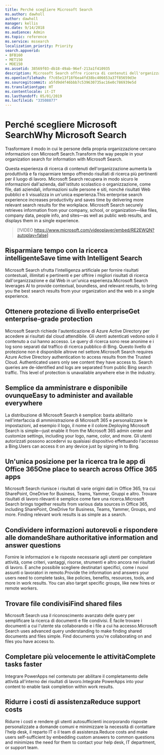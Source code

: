 ```yaml
---
title: Perché scegliere Microsoft Search
ms.author: dawholl
author: dawholl
manager: kellis
ms.date: 9/14/2018
ms.audience: Admin
ms.topic: reference
ms.service: mssearch
localization_priority: Priority
search.appverid:
- BFB160
- MET150
- MOE150
ms.assetid: 38569f03-db18-49ab-96ef-213a1f410935
description: Microsoft Search offre ricerca di contenuti dell'organizzazione intelligente per gli ambienti di lavoro moderni.
ms.openlocfilehash: f7c65e13f18f6ea4fd38bc406653a37f85659d3e
ms.sourcegitcommit: a5fd9d4f46bbb7c539630735ac16e0c786939e5d
ms.translationtype: HT
ms.contentlocale: it-IT
ms.lasthandoff: 05/01/2019
ms.locfileid: "33508877"
---
```

# <a name="why-microsoft-search"></a><span data-ttu-id="b810b-103">Perché scegliere Microsoft Search</span><span class="sxs-lookup"><span data-stu-id="b810b-103">Why Microsoft Search</span></span>

<span data-ttu-id="b810b-104">Trasformare il modo in cui le persone della propria organizzazione cercano informazioni con Microsoft Search.</span><span class="sxs-lookup"><span data-stu-id="b810b-104">Transform the way people in your organization search for information with Microsoft Search.</span></span> 
  
<span data-ttu-id="b810b-p101">Questa esperienza di ricerca di contenuti dell'organizzazione aumenta la produttività e fa risparmiare tempo offrendo risultati di ricerca più pertinenti per il luogo di lavoro. Microsoft Search recupera in modo sicuro le informazioni dall'azienda, dall'istituto scolastico o organizzazione, come file, dati aziendali, informazioni sulle persone e siti, nonché risultati Web pubblici e li visualizza in un'unica esperienza.</span><span class="sxs-lookup"><span data-stu-id="b810b-p101">This enterprise search experience increases productivity and saves time by delivering more relevant search results for the workplace. Microsoft Search securely retrieves information from your company, school, or organization—like files, company data, people info, and sites—as well as public web results, and displays them in a single experience.</span></span>

> [!VIDEO https://www.microsoft.com/videoplayer/embed/RE2EWQN?autoplay=false]
  
## <a name="save-time-with-intelligent-search"></a><span data-ttu-id="b810b-107">Risparmiare tempo con la ricerca intelligente</span><span class="sxs-lookup"><span data-stu-id="b810b-107">Save time with Intelligent Search</span></span>

<span data-ttu-id="b810b-108">Microsoft Search sfrutta l'intelligenza artificiale per fornire risultati contestuali, illimitati e pertinenti e per offrire i migliori risultati di ricerca dall'organizzazione e dal Web in un'unica esperienza.</span><span class="sxs-lookup"><span data-stu-id="b810b-108">Microsoft Search leverages AI to provide contextual, boundless, and relevant results, to bring you the best search results from your organization and the web in a single experience.</span></span>
  
## <a name="get-enterprise-grade-protection"></a><span data-ttu-id="b810b-109">Ottenere protezione di livello enterprise</span><span class="sxs-lookup"><span data-stu-id="b810b-109">Get enterprise-grade protection</span></span>

<span data-ttu-id="b810b-p102">Microsoft Search richiede l'autenticazione di Azure Active Directory per accedere ai risultati dal cloud attendibile. Gli utenti autenticati vedono solo il contenuto a cui hanno accesso. Le query di ricerca sono rese anonime e i log sono separati dal traffico di ricerca pubblico di Bing. Questo livello di protezione non è disponibile altrove nel settore.</span><span class="sxs-lookup"><span data-stu-id="b810b-p102">Microsoft Search requires Azure Active Directory authentication to access results from the Trusted Cloud. Authenticated users only see content they have access to. Search queries are de-identified and logs are separated from public Bing search traffic. This level of protection is unavailable anywhere else in the industry.</span></span>
  
## <a name="easy-to-administer-and-available-everywhere"></a><span data-ttu-id="b810b-114">Semplice da amministrare e disponibile ovunque</span><span class="sxs-lookup"><span data-stu-id="b810b-114">Easy to administer and available everywhere</span></span>

<span data-ttu-id="b810b-115">La distribuzione di Microsoft Search è semplice: basta abilitarlo nell'interfaccia di amministrazione di Microsoft 365 e personalizzare le impostazioni, ad esempio il logo, il nome e il colore.</span><span class="sxs-lookup"><span data-stu-id="b810b-115">Deploying Microsoft Search is simple—just enable it from the Microsoft 365 admin center and customize settings, including your logo, name, color, and more.</span></span> <span data-ttu-id="b810b-116">Gli utenti autorizzati possono accedervi su qualsiasi dispositivo effettuando l'accesso a Bing.</span><span class="sxs-lookup"><span data-stu-id="b810b-116">Users can access it on any device just by signing in to Bing.</span></span>
  
## <a name="one-place-to-search-across-office-365-apps"></a><span data-ttu-id="b810b-117">Un'unica posizione per la ricerca tra le app di Office 365</span><span class="sxs-lookup"><span data-stu-id="b810b-117">One place to search across Office 365 apps</span></span>

<span data-ttu-id="b810b-p104">Microsoft Search riunisce i risultati di varie origini dati in Office 365, tra cui SharePoint, OneDrive for Business, Teams, Yammer, Gruppi e altro. Trovare risultati di lavoro rilevanti è semplice come fare una ricerca.</span><span class="sxs-lookup"><span data-stu-id="b810b-p104">Microsoft Search brings together results from various data sources in Office 365, including SharePoint, OneDrive for Business, Teams, Yammer, Groups, and more. Finding relevant work results is as simple as a search.</span></span>
  
## <a name="share-authoritative-information-and-answer-questions"></a><span data-ttu-id="b810b-120">Condividere informazioni autorevoli e rispondere alle domande</span><span class="sxs-lookup"><span data-stu-id="b810b-120">Share authoritative information and answer questions</span></span>

<span data-ttu-id="b810b-p105">Fornire le informazioni e le risposte necessarie agli utenti per completare attività, come criteri, vantaggi, risorse, strumenti e altro ancora nei risultati di lavoro. È anche possibile scegliere destinatari specifici, come i nuovi assunti o lavoratori in remoto.</span><span class="sxs-lookup"><span data-stu-id="b810b-p105">Provide the information and answers your users need to complete tasks, like policies, benefits, resources, tools, and more in work results. You can also target specific groups, like new hires or remote workers.</span></span>
  
## <a name="find-shared-files"></a><span data-ttu-id="b810b-123">Trovare file condivisi</span><span class="sxs-lookup"><span data-stu-id="b810b-123">Find shared files</span></span>

<span data-ttu-id="b810b-p106">Microsoft Search usa il riconoscimento avanzato delle query per semplificare la ricerca di documenti e file condivisi. È facile trovare i documenti a cui l'utente sta collaborando e i file a cui ha accesso.</span><span class="sxs-lookup"><span data-stu-id="b810b-p106">Microsoft Search uses advanced query understanding to make finding shared documents and files simple. Find documents you're collaborating on and files you have access to.</span></span> 
  
## <a name="complete-tasks-faster"></a><span data-ttu-id="b810b-126">Completare più velocemente le attività</span><span class="sxs-lookup"><span data-stu-id="b810b-126">Complete tasks faster</span></span>

<span data-ttu-id="b810b-127">Integrare PowerApps nel contenuto per abilitare il completamento delle attività all'interno dei risultati di lavoro.</span><span class="sxs-lookup"><span data-stu-id="b810b-127">Integrate PowerApps into your content to enable task completion within work results.</span></span>
  
## <a name="reduce-support-costs"></a><span data-ttu-id="b810b-128">Ridurre i costi di assistenza</span><span class="sxs-lookup"><span data-stu-id="b810b-128">Reduce support costs</span></span>

<span data-ttu-id="b810b-129">Ridurre i costi e rendere gli utenti autosufficienti incorporando risposte personalizzate a domande comuni e minimizzare la necessità di contattare l'help desk, il reparto IT o il team di assistenza.</span><span class="sxs-lookup"><span data-stu-id="b810b-129">Reduce costs and make users self-sufficient by embedding custom answers to common questions and minimizes the need for them to contact your help desk, IT department, or support team.</span></span>
  

